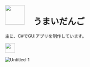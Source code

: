 <link href="https://kevinburke.bitbucket.io/markdowncss/markdown.css" rel="stylesheet"></link>
      
      
# <img src="https://github.com/user-attachments/assets/11257522-140e-40fb-b433-1533f67a64d5" height="64">　うまいだんご
主に、C#でGUIアプリを制作しています。

<img src="https://img.shields.io/badge/--007DB8.svg?logo=dotnet&amp;style=flat" height="32px">

![Untitled-1](https://github.com/user-attachments/assets/f02cd403-159e-48fa-97ee-ad74326ca389)
  </div>
</div>
